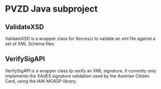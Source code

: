 PVZD Java subproject
====================

ValidateXSD
-----------

ValidateXSD is a wrapper class for Xerces/J to vaidate an xml file against a
 set of XML Schema files

VerifySigAPI
------------
VerifySigAPI is a wrapper class tp verify an XML signature. It
 currently only implements the XAdES signature validation used by the
 Austrian Citizen Card, using the IAIK MOASP library.

